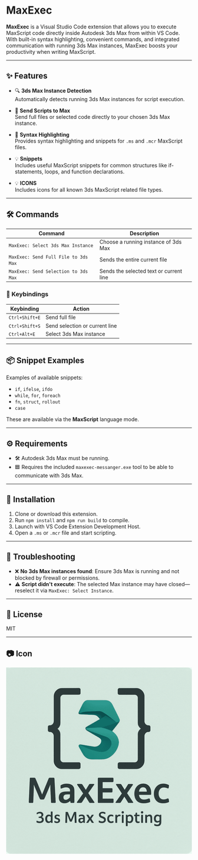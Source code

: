 # MaxExec

**MaxExec** is a Visual Studio Code extension that allows you to execute MaxScript code directly inside Autodesk 3ds Max from within VS Code. With built-in syntax highlighting, convenient commands, and integrated communication with running 3ds Max instances, MaxExec boosts your productivity when writing MaxScript.

---

## ✨ Features

- 🔍 **3ds Max Instance Detection**  
  Automatically detects running 3ds Max instances for script execution.

- 🚀 **Send Scripts to Max**  
  Send full files or selected code directly to your chosen 3ds Max instance.

- 🧠 **Syntax Highlighting**  
  Provides syntax highlighting and snippets for `.ms` and `.mcr` MaxScript files.

- 💡 **Snippets**  
  Includes useful MaxScript snippets for common structures like if-statements, loops, and function declarations.

- 💡 **ICONS**  
  Includes icons for all known 3ds MaxScript related file types.
---

## 🛠 Commands

| Command | Description |
|--------|-------------|
| `MaxExec: Select 3ds Max Instance` | Choose a running instance of 3ds Max |
| `MaxExec: Send Full File to 3ds Max` | Sends the entire current file |
| `MaxExec: Send Selection to 3ds Max` | Sends the selected text or current line |

### 🔑 Keybindings

| Keybinding | Action |
|-----------|--------|
| `Ctrl+Shift+E` | Send full file |
| `Ctrl+Shift+S` | Send selection or current line |
| `Ctrl+Alt+E` | Select 3ds Max instance |

---

## 📦 Snippet Examples

Examples of available snippets:

- `if`, `ifelse`, `ifdo`
- `while`, `for`, `foreach`
- `fn`, `struct`, `rollout`
- `case`

These are available via the **MaxScript** language mode.

---

## ⚙ Requirements

- 🛠 Autodesk 3ds Max must be running.
- 🟦 Requires the included `maxexec-messanger.exe` tool to be able to communicate with 3ds Max.

---

## 🔧 Installation

1. Clone or download this extension.
2. Run `npm install` and `npm run build` to compile.
3. Launch with VS Code Extension Development Host.
4. Open a `.ms` or `.mcr` file and start scripting.

---

## 🧪 Troubleshooting

- ❌ **No 3ds Max instances found**: Ensure 3ds Max is running and not blocked by firewall or permissions.
- ⚠ **Script didn't execute**: The selected Max instance may have closed—reselect it via `MaxExec: Select Instance`.

---

## 📄 License

MIT

---

## 📷 Icon

![MaxExec Icon](images/icon.png)